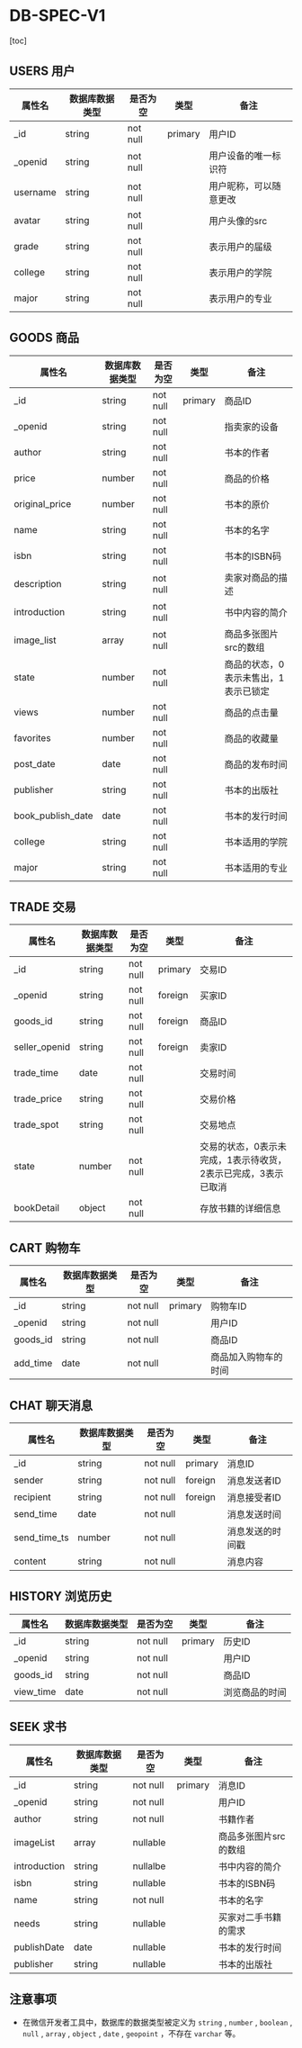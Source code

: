 # **DB-SPEC-V1**

[toc]

## USERS 用户

| 属性名   | 数据库数据类型 | 是否为空 | 类型    | 备注                   |
| -------- | -------------- | -------- | ------- | ---------------------- |
| _id      | string         | not null | primary | 用户ID                 |
| _openid  | string         | not null |         | 用户设备的唯一标识符   |
| username | string         | not null |         | 用户昵称，可以随意更改 |
| avatar   | string         | not null |         | 用户头像的src          |
| grade    | string         | not null |         | 表示用户的届级         |
| college  | string         | not null |         | 表示用户的学院         |
| major    | string         | not null |         | 表示用户的专业         |



## GOODS 商品

| 属性名            | 数据库数据类型 | 是否为空 | 类型    | 备注                                 |
| ----------------- | -------------- | -------- | ------- | ------------------------------------ |
| _id               | string         | not null | primary | 商品ID                               |
| _openid           | string         | not null |         | 指卖家的设备                         |
| author            | string         | not null |         | 书本的作者                           |
| price             | number         | not null |         | 商品的价格                           |
| original_price    | number         | not null |         | 书本的原价                           |
| name              | string         | not null |         | 书本的名字                           |
| isbn              | string         | not null |         | 书本的ISBN码                         |
| description       | string         | not null |         | 卖家对商品的描述                     |
| introduction      | string         | not null |         | 书中内容的简介                       |
| image_list        | array          | not null |         | 商品多张图片src的数组                |
| state             | number         | not null |         | 商品的状态，0表示未售出，1表示已锁定 |
| views             | number         | not null |         | 商品的点击量                         |
| favorites         | number         | not null |         | 商品的收藏量                         |
| post_date         | date           | not null |         | 商品的发布时间                       |
| publisher         | string         | not null |         | 书本的出版社                         |
| book_publish_date | date           | not null |         | 书本的发行时间                       |
| college           | string         | not null |         | 书本适用的学院                       |
| major             | string         | not null |         | 书本适用的专业                       |



## TRADE 交易

| 属性名        | 数据库数据类型 | 是否为空 | 类型    | 备注                                                         |
| ------------- | -------------- | -------- | ------- | ------------------------------------------------------------ |
| _id           | string         | not null | primary | 交易ID                                                       |
| _openid       | string         | not null | foreign | 买家ID                                                       |
| goods_id      | string         | not null | foreign | 商品ID                                                       |
| seller_openid | string         | not null | foreign | 卖家ID                                                       |
| trade_time    | date           | not null |         | 交易时间                                                     |
| trade_price   | string         | not null |         | 交易价格                                                     |
| trade_spot    | string         | not null |         | 交易地点                                                     |
| state         | number         | not null |         | 交易的状态，0表示未完成，1表示待收货，2表示已完成，3表示已取消 |
| bookDetail    | object         | not null |         | 存放书籍的详细信息                                           |



## CART 购物车

| 属性名   | 数据库数据类型 | 是否为空 | 类型    | 备注                 |
| -------- | -------------- | -------- | ------- | -------------------- |
| _id      | string         | not null | primary | 购物车ID             |
| _openid  | string         | not null |         | 用户ID               |
| goods_id | string         | not null |         | 商品ID               |
| add_time | date           | not null |         | 商品加入购物车的时间 |



## CHAT 聊天消息

| 属性名       | 数据库数据类型 | 是否为空 | 类型    | 备注             |
| ------------ | -------------- | -------- | ------- | ---------------- |
| _id          | string         | not null | primary | 消息ID           |
| sender       | string         | not null | foreign | 消息发送者ID     |
| recipient    | string         | not null | foreign | 消息接受者ID     |
| send_time    | date           | not null |         | 消息发送时间     |
| send_time_ts | number         | not null |         | 消息发送的时间戳 |
| content      | string         | not null |         | 消息内容         |



## HISTORY 浏览历史

| 属性名    | 数据库数据类型 | 是否为空 | 类型    | 备注           |
| --------- | -------------- | -------- | ------- | -------------- |
| _id       | string         | not null | primary | 历史ID         |
| _openid   | string         | not null |         | 用户ID         |
| goods_id  | string         | not null |         | 商品ID         |
| view_time | date           | not null |         | 浏览商品的时间 |


## SEEK 求书

| 属性名       | 数据库数据类型 | 是否为空 | 类型    | 备注                  |
| ------------ | -------------- | -------- | ------- | --------------------- |
| _id          | string         | not null | primary | 消息ID                |
| _openid      | string         | not null |         | 用户ID                |
| author       | string         | not null |         | 书籍作者              |
| imageList    | array          | nullable |         | 商品多张图片src的数组 |
| introduction | string         | nullalbe |         | 书中内容的简介        |
| isbn         | string         | nullable |         | 书本的ISBN码          |
| name         | string         | not null |         | 书本的名字            |
| needs        | string         | nullable |         | 买家对二手书籍的需求  |
| publishDate  | date           | nullable |         | 书本的发行时间        |
| publisher    | string         | nullable |         | 书本的出版社          |

## 注意事项

- 在微信开发者工具中，数据库的数据类型被定义为 `string` , `number` , `boolean` , `null` , `array` , `object` , `date` , `geopoint` ，不存在 `varchar` 等。

